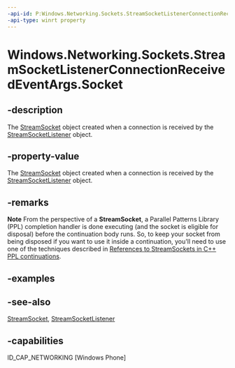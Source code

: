 ```yaml
---
-api-id: P:Windows.Networking.Sockets.StreamSocketListenerConnectionReceivedEventArgs.Socket
-api-type: winrt property
---
```


<!-- Property syntax
public Windows.Networking.Sockets.StreamSocket Socket { get; }
-->

# Windows.Networking.Sockets.StreamSocketListenerConnectionReceivedEventArgs.Socket

## -description
The [StreamSocket](streamsocket.md) object created when a connection is received by the [StreamSocketListener](streamsocketlistener.md) object.

## -property-value
The [StreamSocket](streamsocket.md) object created when a connection is received by the [StreamSocketListener](streamsocketlistener.md) object.

## -remarks

**Note** From the perspective of a **StreamSocket**, a Parallel Patterns Library (PPL) completion handler is done executing (and the socket is eligible for disposal) before the continuation body runs. So, to keep your socket from being disposed if you want to use it inside a continuation, you'll need to use one of the techniques described in [References to StreamSockets in C++ PPL continuations](/windows/uwp/networking/sockets#references-to-streamsockets-in-c-ppl-continuations).

## -examples

## -see-also
[StreamSocket](streamsocket.md), [StreamSocketListener](streamsocketlistener.md)

## -capabilities
ID_CAP_NETWORKING [Windows Phone]
